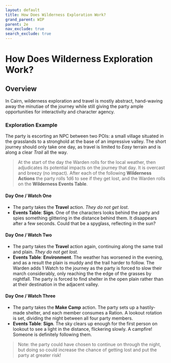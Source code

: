 ```yaml
---
layout: default
title: How Does Wilderness Exploration Work?
grand_parent: WIP
parent: 2e
nav_exclude: true
search_exclude: true
---
```


# How Does Wilderness Exploration Work?

## Overview

In Cairn, wilderness exploration and travel is mostly abstract, hand-waving away the minutiae of the journey while still giving the party ample opportunities for interactivity and character agency. 

### Exploration Example

The party is escorting an NPC between two POIs: a small village situated in the grasslands to a stronghold at the base of an impressive valley. The short journey should only take one day, as travel is limited to _Easy_ terrain and is along a clear _Trail_ all the way. 

> At the start of the day the Warden rolls for the local weather, then adjudicates its potential impacts on the journey that day. It is overcast and breezy (no impact). After each of the following **Wilderness Actions** the party rolls 1d6 to see if they get lost, and the Warden rolls on the **Wilderness Events Table**.

#### Day One / Watch One 

- The party takes the **Travel** action. _They do not get lost_.
- **Events Table**: **Sign**. One of the characters looks behind the party and spies something glittering in the distance behind them. It disappears after a few seconds. Could that be a spyglass, reflecting in the sun?

#### Day One / Watch Two 

- The party takes the **Travel** action again, continuing along the same trail and plain. _They do not get lost._
- **Events Table**: **Environment**. The weather has worsened in the evening, and as a result the plain is muddy and the trail harder to follow. The Warden adds 1 Watch to the journey as the party is forced to slow their march considerably, only reaching the the edge of the grasses by nightfall. The party is forced to find shelter in the open plain rather than at their destination in the adjacent valley.

#### Day One / Watch Three 

- The party takes the **Make Camp** action. The party sets up a hastily-made shelter, and each member consumes a Ration. A lookout rotation is set, dividing the night between all four party members.
- **Events Table**: **Sign**. The sky clears up enough for the first person on lookout to see a light in the distance, flickering slowly. A campfire! Someone is definitely following them.

> Note: the party could have chosen to continue on through the night, but doing so could increase the chance of getting lost and put the party at greater risk! 